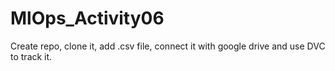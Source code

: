 # MlOps_Activity06
Create repo, clone it, add .csv file, connect it with google drive and use DVC to track it.
